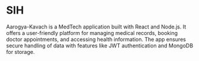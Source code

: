 # SIH
Aarogya-Kavach is a MedTech application built with React and Node.js. It offers a user-friendly platform for managing medical records, booking doctor appointments, and accessing health information. The app ensures secure handling of data with features like JWT authentication and MongoDB for storage.
